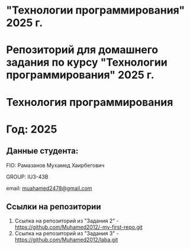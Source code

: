 # "Технологии программирования" 2025 г.
Репозиторий для домашнего задания по курсу "Технологии программирования" 2025 г.
=======
# Технология программирования
# Год: 2025

## Данные студента:

FIO: Рамазанов Мухамед Хаирбегович 

GROUP: IU3-43B

email: muahamed2478@gmail.com

## Ссылки на репозитории



1. Ссылка на репозиторий из "Задания 2" - https://github.com/Muhamed2012/-my-first-repo.git
2. Ссылка на репозиторий из "Задания 3" - https://github.com/Muhamed2012/laba.git
